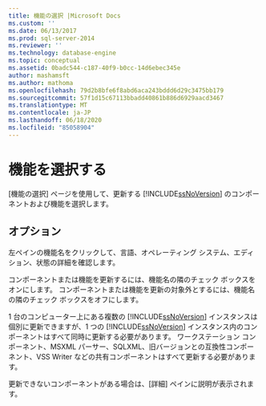 ```yaml
---
title: 機能の選択 |Microsoft Docs
ms.custom: ''
ms.date: 06/13/2017
ms.prod: sql-server-2014
ms.reviewer: ''
ms.technology: database-engine
ms.topic: conceptual
ms.assetid: 0badc544-c187-40f9-b0cc-14d6ebec345e
author: mashamsft
ms.author: mathoma
ms.openlocfilehash: 79d2b8bfe6f8abd6aca243bddd6d29c3475bb179
ms.sourcegitcommit: 57f1d15c67113bbadd40861b886d6929aacd3467
ms.translationtype: MT
ms.contentlocale: ja-JP
ms.lasthandoff: 06/18/2020
ms.locfileid: "85058904"
---
```

# <a name="select-features"></a>機能を選択する
  [機能の選択] ページを使用して、更新する [!INCLUDE[ssNoVersion](../../includes/ssnoversion-md.md)] のコンポーネントおよび機能を選択します。  
  
## <a name="options"></a>オプション  
 左ペインの機能名をクリックして、言語、オペレーティング システム、エディション、状態の詳細を確認します。  
  
 コンポーネントまたは機能を更新するには、機能名の隣のチェック ボックスをオンにします。 コンポーネントまたは機能を更新の対象外とするには、機能名の隣のチェック ボックスをオフにします。  
  
 1 台のコンピューター上にある複数の [!INCLUDE[ssNoVersion](../../includes/ssnoversion-md.md)] インスタンスは個別に更新できますが、1 つの [!INCLUDE[ssNoVersion](../../includes/ssnoversion-md.md)] インスタンス内のコンポーネントはすべて同時に更新する必要があります。 ワークステーション コンポーネント、MSXML パーサー、SQLXML、旧バージョンとの互換性コンポーネント、VSS Writer などの共有コンポーネントはすべて更新する必要があります。  
  
 更新できないコンポーネントがある場合は、[詳細] ペインに説明が表示されます。  
  
  
